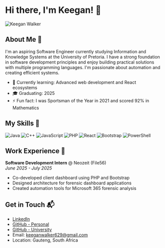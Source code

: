 # Hi there, I'm Keegan! 👋

![Keegan Walker](https://wallpaperaccess.com/software-development)

## About Me 🚀

I'm an aspiring Software Engineer currently studying Information and Knowledge Systems at the University of Pretoria. I have a strong foundation in software development principles and enjoy building practical solutions with multiple programming languages. I'm passionate about automation and creating efficient systems.

- 🌱 Currently learning: Advanced web development and React ecosystems
- 🎓 Graduating: 2025
- ⚡ Fun fact: I was Sportsman of the Year in 2021 and scored 92% in Mathematics 

## My Skills 🧠

![Java](https://img.shields.io/badge/-Java-007396?style=flat-square&logo=java&logoColor=white)
![C++](https://img.shields.io/badge/-C++-00599C?style=flat-square&logo=c%2B%2B&logoColor=white)
![JavaScript](https://img.shields.io/badge/-JavaScript-F7DF1E?style=flat-square&logo=javascript&logoColor=black)
![PHP](https://img.shields.io/badge/-PHP-777BB4?style=flat-square&logo=php&logoColor=white)
![React](https://img.shields.io/badge/-React-61DAFB?style=flat-square&logo=react&logoColor=black)
![Bootstrap](https://img.shields.io/badge/-Bootstrap-7952B3?style=flat-square&logo=bootstrap&logoColor=white)
![PowerShell](https://img.shields.io/badge/-PowerShell-5391FE?style=flat-square&logo=powershell&logoColor=white)


## Work Experience 💼

**Software Development Intern** @ Neozeit (File56)  
*June 2025 - July 2025*
- Co-developed client dashboard using PHP and Bootstrap
- Designed architecture for forensic dashboard applications
- Created automation tools for Microsoft 365 forensic analysis

## Get in Touch 📬

- [LinkedIn](https://www.linkedin.com/in/keegan-walker-2144a0324)
- [GitHub - Personal](https://github.com/Keeganwa)
- [GitHub - University](https://github.com/k33gan123)
- Email: keeganwalker629@gmail.com
- Location: Gauteng, South Africa
